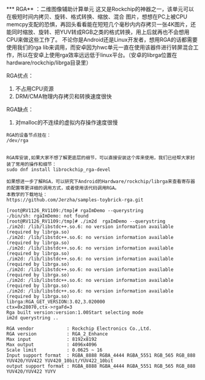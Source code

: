 *** RGA** ：二维图像辅助计算单元
    这又是Rockchip的神器之一，该单元可以在极短时间内拷贝、旋转、格式转换、缩放、混合 图片，想想在PC上被CPU memcpy支配的恐惧，再回头看看能在短短几个毫秒内内存拷贝一张4K图片，还能同时缩放、旋转、把YUV转成RGB之类的格式转换，用上后就再也不会想用CPU来做这些工作了。
    不论你是Android还是Linux开发者，想用RGA的话都需要使用我们的rga lib来调用，而安卓因为hwc单元一直在使用该器件进行转屏混合工作，所以在安卓上使用rga效率远远低于linux平台。（安卓的librga位置在hardware/rockchip/librga目录里）

RGA优点：

1. 不占用CPU资源
2. DRM/CMA物理内存拷贝和转换速度很快

RGA缺点：

1. 对malloc的不连续的虚拟内存操作速度很慢

```
RGA的设备节点挂在：
/dev/rga


RGA库安装,如果大家不想了解更底层的细节，可以直接安装这个库来使用，我们已经帮大家封装了常用的操作和细节：
sudo dnf install librockchip_rga-devel

如果想进一步了解RGA，可以研究下Android的Hardware/rockchip/librga来查看寄存器的配置等更详细的调用方式，或者使用该代码调用RGA。
本教学的下载地址：
https://github.com/Jerzha/samples-toybrick-rga.git
```



```
[root@RV1126_RV1109:/tmp]# rgaImDemo --querystring
-/bin/sh: rgaImDemo: not found
[root@RV1126_RV1109:/tmp]# ./im2d  rgaImDemo --querystring
./im2d: /lib/libstdc++.so.6: no version information available (required by librga.so)
./im2d: /lib/libstdc++.so.6: no version information available (required by librga.so)
./im2d: /lib/libstdc++.so.6: no version information available (required by librga.so)
./im2d: /lib/libstdc++.so.6: no version information available (required by librga.so)
./im2d: /lib/libstdc++.so.6: no version information available (required by librga.so)
./im2d: /lib/libstdc++.so.6: no version information available (required by librga.so)
./im2d: /lib/libstdc++.so.6: no version information available (required by librga.so)
librga:RGA_GET_VERSION:3.02,3.020000
ctx=0x28070,ctx->rgaFd=3
Rga built version:version:1.00Start selecting mode
im2d querystring ..

RGA vendor            : Rockchip Electronics Co.,Ltd.
RGA version           : RGA_2_Enhance
Max input             : 8192x8192
Max output            : 4096x4096
Scale limit           : 0.0625 ~ 16
Input support format  : RGBA_8888 RGBA_4444 RGBA_5551 RGB_565 RGB_888 YUV420/YUV422 YUV420_10bit/YUV422_10bit 
output support format : RGBA_8888 RGBA_4444 RGBA_5551 RGB_565 RGB_888 YUV420/YUV422 YUYV 
```

